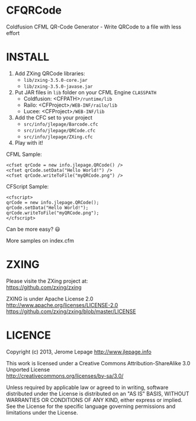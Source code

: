 CFQRCode
========
Coldfusion CFML QR-Code Generator - Write QRCode to a file with less effort

INSTALL
========
1. Add ZXing QRCode libraries:
   * `lib/zxing-3.5.0-core.jar`
   * `lib/zxing-3.5.0-javase.jar`
2. Put JAR files in `lib` folder on your CFML Engine `CLASSPATH`
   * Coldfusion: &lt;CFPATH&gt;`/runtime/lib`
   * Railo: &lt;CFProject&gt;`/WEB-INF/railo/lib`
   * Lucee: &lt;CFProject&gt;`/WEB-INF/lib`
3. Add the CFC set to your project
   * `src/info/jlepage/Barcode.cfc`
   * `src/info/jlepage/QRCode.cfc`
   * `src/info/jlepage/ZXing.cfc`
4. Play with it!

CFML Sample:
```
<cfset qrCode = new info.jlepage.QRCode() />
<cfset qrCode.setData("Hello World!") />
<cfset qrCode.writeToFile("myQRCode.png") />
```
CFScript Sample:
```
<cfscript>
qrCode = new info.jlepage.QRCode();
qrCode.setData("Hello World!");
qrCode.writeToFile("myQRCode.png");
</cfscript>
```
Can be more easy? :smiley:

More samples on index.cfm

ZXING
========
Please visite the ZXing project at:<br/>
https://github.com/zxing/zxing

ZXING is under Apache License 2.0<br/>
http://www.apache.org/licenses/LICENSE-2.0<br/>
https://github.com/zxing/zxing/blob/master/LICENSE

LICENCE
========
Copyright (c) 2013, Jerome Lepage http://www.jlepage.info

This work is licensed under a Creative Commons Attribution-ShareAlike 3.0 Unported License<br/>
http://creativecommons.org/licenses/by-sa/3.0/

Unless required by applicable law or agreed to in writing, software
distributed under the License is distributed on an "AS IS" BASIS,
WITHOUT WARRANTIES OR CONDITIONS OF ANY KIND, either express or implied.
See the License for the specific language governing permissions and
limitations under the License.